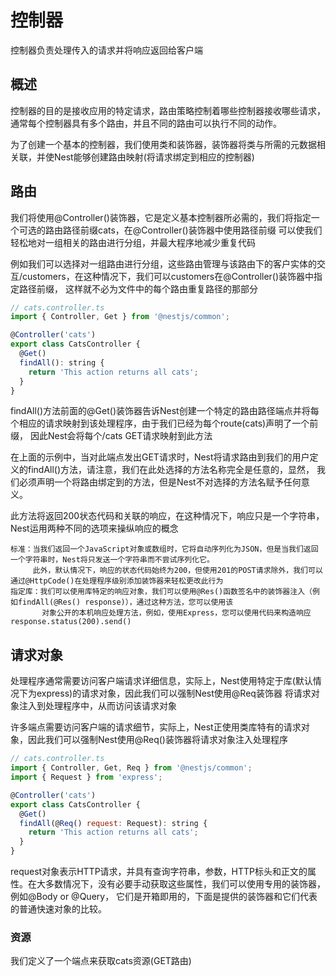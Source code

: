# 控制器
控制器负责处理传入的请求并将响应返回给客户端
## 概述
控制器的目的是接收应用的特定请求，路由策略控制着哪些控制器接收哪些请求，通常每个控制器具有多个路由，并且不同的路由可以执行不同的动作。

为了创建一个基本的控制器，我们使用类和装饰器，装饰器将类与所需的元数据相关联，并使Nest能够创建路由映射(将请求绑定到相应的控制器)
## 路由
我们将使用@Controller()装饰器，它是定义基本控制器所必需的，我们将指定一个可选的路由路径前缀cats，在@Controller()装饰器中使用路径前缀
可以使我们轻松地对一组相关的路由进行分组，并最大程序地减少重复代码

例如我们可以选择对一组路由进行分组，这些路由管理与该路由下的客户实体的交互/customers，在这种情况下，我们可以customers在@Controller()装饰器中指定路径前缀，
这样就不必为文件中的每个路由重复路径的那部分
```js
// cats.controller.ts
import { Controller, Get } from '@nestjs/common';

@Controller('cats')
export class CatsController {
  @Get()
  findAll(): string {
    return 'This action returns all cats';
  }
}
```
findAll()方法前面的@Get()装饰器告诉Nest创建一个特定的路由路径端点并将每个相应的请求映射到该处理程序，由于我们已经为每个route(cats)声明了一个前缀，
因此Nest会将每个/cats GET请求映射到此方法

在上面的示例中，当对此端点发出GET请求时，Nest将请求路由到我们的用户定义的findAll()方法，请注意，我们在此处选择的方法名称完全是任意的，显然，
我们必须声明一个将路由绑定到的方法，但是Nest不对选择的方法名赋予任何意义。

此方法将返回200状态代码和关联的响应，在这种情况下，响应只是一个字符串，Nest运用两种不同的选项来操纵响应的概念
```
标准：当我们返回一个JavaScript对象或数组时，它将自动序列化为JSON，但是当我们返回一个字符串时，Nest将只发送一个字符串而不尝试序列化它。 
     此外，默认情况下，响应的状态代码始终为200，但使用201的POST请求除外，我们可以通过@HttpCode()在处理程序级别添加装饰器来轻松更改此行为
指定库：我们可以使用库特定的响应对象，我们可以使用@Res()函数签名中的装饰器注入（例如findAll(@Res() response)），通过这种方法，您可以使用该
       对象公开的本机响应处理方法，例如，使用Express，您可以使用代码来构造响应response.status(200).send()
```

## 请求对象
处理程序通常需要访问客户端请求详细信息，实际上，Nest使用特定于库(默认情况下为express)的请求对象，因此我们可以强制Nest使用@Req装饰器
将请求对象注入到处理程序中，从而访问该请求对象

许多端点需要访问客户端的请求细节，实际上，Nest正使用类库特有的请求对象，因此我们可以强制Nest使用@Req()装饰器将请求对象注入处理程序
```js
// cats.controller.ts
import { Controller, Get, Req } from '@nestjs/common';
import { Request } from 'express';

@Controller('cats')
export class CatsController {
  @Get()
  findAll(@Req() request: Request): string {
    return 'This action returns all cats';
  }
}
```
request对象表示HTTP请求，并具有查询字符串，参数，HTTP标头和正文的属性。在大多数情况下，没有必要手动获取这些属性，我们可以使用专用的装饰器，例如@Body or @Query，
它们是开箱即用的，下面是提供的装饰器和它们代表的普通快速对象的比较。

### 资源
我们定义了一个端点来获取cats资源(GET路由)
````js
````



